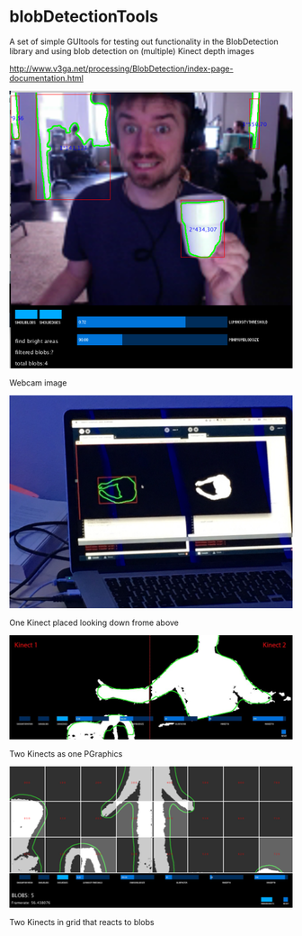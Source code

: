 # blobDetectionTools
A set of simple GUItools for testing out functionality in the BlobDetection library and using blob detection on (multiple) Kinect depth images


http://www.v3ga.net/processing/BlobDetection/index-page-documentation.html


![alt text](https://github.com/AndreasRef/blobDetectionTools/blob/master/ScreenShot.jpg "Image")

Webcam image


![alt text](https://github.com/AndreasRef/blobDetectionTools/blob/master/DepthThreshold_blob_Andreas/Blob%20Tracking.JPG  "Image")

One Kinect placed looking down frome above


![alt text](https://github.com/AndreasRef/blobDetectionTools/blob/master/MultiKinectDepthThresholdBlob_Simplest/MultipleKinectDepthThresholdBlob.jpg "Image")

Two Kinects as one PGraphics


![alt text](https://github.com/AndreasRef/blobDetectionTools/blob/master/MultiKinectDepthThresholdButtons/Screen%20Shot%202016-03-23%20at%2017.15.57.png "Image")

Two Kinects in grid that reacts to blobs

